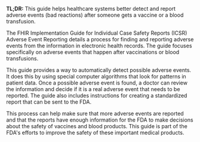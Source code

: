 **TL;DR:** This guide helps healthcare systems better detect and report adverse events (bad reactions) after someone gets a vaccine or a blood transfusion.

The FHIR Implementation Guide for Individual Case Safety Reports (ICSR) Adverse Event Reporting details a process for finding and reporting adverse events from the information in electronic health records. The guide focuses specifically on adverse events that happen after vaccinations or blood transfusions.

This guide provides a way to automatically detect possible adverse events. It does this by using special computer algorithms that look for patterns in patient data.  Once a possible adverse event is found, a doctor can review the information and decide if it is a real adverse event that needs to be reported. The guide also includes instructions for creating a standardized report that can be sent to the FDA. 

This process can help make sure that more adverse events are reported and that the reports have enough information for the FDA to make decisions about the safety of vaccines and blood products. This guide is part of the FDA's efforts to improve the safety of these important medical products.
